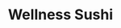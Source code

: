 ---
layout: place
title: "Wellness Sushi"
permalink: /colorado/denver/wellness-sushi.html
stateAbbr: CO
stateName: Colorado
cityName: Denver
seo:
  name: "Wellness Sushi"
  type: Restaurant
  links: http://www.wellnesssushi.com/
description: "Wellness Sushi serves delicious sushi in Denver, Colorado. Try fresh Japanese dishes for a great dining experience. "
place_id: ChIJNRFZG3B_bIcRWkVzXgRJ2j8
photos:
  - name: >-
      places/ChIJNRFZG3B_bIcRWkVzXgRJ2j8/photos/AeeoHcIyNxyEv8BEhbzeopxGPTIwhGaR4SXger0LSnsZVdlb-U2CmM_IwXOCBdh_atNbElUlwzwgoElawtwx8msU3cj-98RFMQ4taf85IdTmRO9hl8HYPlnIcbcF8fnuFJgawQjaWc6Qku-YS3uQOkA6yPt5Is-SY3XvBOEZfQWPwF7W6h7rlMZKvLF5pCDE6IABx9AKPHksARhoIZL5HOyYKDKdHyfwl76-Y64wT1EYrZ7vjNQRBhZ37A7U-yEqK7LvHN9RkMeYo3MS0KDfj5LEzqBGGA93_mFwsF48SJjS4V0Cwg
    widthPx: 1125
    heightPx: 827
    authorAttributions:
      - displayName: Wellness Sushi
        uri: https://maps.google.com/maps/contrib/115363787036250046008
        photoUri: >-
          https://lh3.googleusercontent.com/a-/ALV-UjV0JiIRo-ruom43f7xN0N7I1etp7rsirG4hPHQovyLjuKNg3hE=s100-p-k-no-mo
    flagContentUri: >-
      https://www.google.com/local/imagery/report/?cb_client=maps_api_places.places_api&image_key=!1e10!2sAF1QipM0MGhDsGHmpymVXYe6xCSShpUIadnn-tITciyz&hl=en-US
    googleMapsUri: >-
      https://www.google.com/maps/place//data=!3m4!1e2!3m2!1sAF1QipM0MGhDsGHmpymVXYe6xCSShpUIadnn-tITciyz!2e10!4m2!3m1!1s0x876c7f701b591135:0x3fda49045e73455a
  - name: >-
      places/ChIJNRFZG3B_bIcRWkVzXgRJ2j8/photos/AeeoHcJHDEfe6v6ZbwNEirtH6jlFb8-RoP8_3r7R7Rvqzs9zY90KyU6LxfDlk7Gll3a4upqVtJAKYARfOjDKuvvb4b2MQyHsDwgNdSZDAy7j23xVrTuDecDDO-CLJQ8KAp5-jdbfVleQqpyVHnlh0tx-auWUKB6nNgamt5kyefnDD4QTV6vPeSI7iga9enraztodS8RNKz8My8IsFu3qXB9RQbUBA6nxd1j9jMDi53SBYrVhpV7OULd2_eBxA39FuWNw3uU_mCaGeEOxCdiHn3FENfC4C9BQzKCLToGbQgXCZN4lFfoHfUVK6csSu_P-7XeP2F0GN0TOeX6kHj9EbOpCCTghwCA2jN-mVEfygKp--Aco4J0yTkvNliswonaJk9G9TxwoOjP2wnILtOz7tEWK5XlBiQFMwWpp_W1v4OMSRlBY6s8
    widthPx: 3600
    heightPx: 4800
    authorAttributions:
      - displayName: Julie Xu
        uri: https://maps.google.com/maps/contrib/111473973846228159142
        photoUri: >-
          https://lh3.googleusercontent.com/a-/ALV-UjV6mngmk1qKrYPe14Hu-tjcihzgBpU3rCslSJm2IenuWkTsi4FQ=s100-p-k-no-mo
    flagContentUri: >-
      https://www.google.com/local/imagery/report/?cb_client=maps_api_places.places_api&image_key=!1e10!2sCIHM0ogKEICAgMCI7IvatAE&hl=en-US
    googleMapsUri: >-
      https://www.google.com/maps/place//data=!3m4!1e2!3m2!1sCIHM0ogKEICAgMCI7IvatAE!2e10!4m2!3m1!1s0x876c7f701b591135:0x3fda49045e73455a
  - name: >-
      places/ChIJNRFZG3B_bIcRWkVzXgRJ2j8/photos/AeeoHcIVOTV0Kxz308J2ahmlIF20LQJe_yBUQWbgbXgby5f5o8BMRAq4h2GVtGxRM4BmaT-npTBsVrFymE_WV8kT1t_VUQeK8HaeBNS69R_kPKr0Bi6JfCNhSgu_AfO6slcuaz5uobh75Trzhq09N9jmB-WnoMwfXVYyy3oJ0XmJ7Cef3YZaGNuxWEHZ-ObCwuXIyziJMA8GUSSR0OqRQtlWtPaLbQGgpK_LkD_JneemNSjviUPnw5lNEMXXwOfinIAGmD8yt9UC91B6yyKNLZcos7ky1jjWWLw2Xj_jDGJsdXQ0-Ri8N5OVtrpGL-Dj-AmICV5hL5q2am5XEYGuA2Pyn6u5mx7uYM3kl1DedkqXGlnmYvtMBHoip27igx1-5EWtc04U17LWba5tBvNtN489CArenrFZ_hUZJlhlcIjgv_FsmBSg
    widthPx: 4800
    heightPx: 3122
    authorAttributions:
      - displayName: Avigail Kaufman
        uri: https://maps.google.com/maps/contrib/104046882287204147203
        photoUri: >-
          https://lh3.googleusercontent.com/a-/ALV-UjWImpe6OC18pJcSOefK86jBAWEZarDC30jvFv0Aq-NU83TffpM=s100-p-k-no-mo
    flagContentUri: >-
      https://www.google.com/local/imagery/report/?cb_client=maps_api_places.places_api&image_key=!1e10!2sCIHM0ogKEICAgID_h9ybvgE&hl=en-US
    googleMapsUri: >-
      https://www.google.com/maps/place//data=!3m4!1e2!3m2!1sCIHM0ogKEICAgID_h9ybvgE!2e10!4m2!3m1!1s0x876c7f701b591135:0x3fda49045e73455a
  - name: >-
      places/ChIJNRFZG3B_bIcRWkVzXgRJ2j8/photos/AeeoHcLdvKWL8ClRa77iKcWy0YOY6BFZPFcHa4_NeBmJeI9r7ZA9gpdgy-e3beAtQXpobCw_Ef7qpw_9ZW-sKUNRMoZ9hUUk9NOxosSsJICGcnHQcT2D14CL49viDza9wdGtqThB-eTMxYb5hQIn21wc_BFh54YRqNYnD1ADTTBdSORgXGt2Bf3UQ4Nj4eM5sUqYvoU0QSpX25inhZsWhapSIQ0DQ5x7b9P2MH5b0I0Q5TBFlNI1KJp74uC4AO8GYIzjykD6vEv6LJ90FhppLsrBH-i3GHwDfig0TgjJdRdZByem6nJKSDv3cNE2U92eEEHwImkw70RLpTll0HzMffZ3pN46Ot_FVLznDTi8mjgZL4H_2THcmFGGtq2d3cYWdn7TtiG36O082vPFy3XN6clLpoYiuK7eHZPReuPerVgLWrVWzSKQ
    widthPx: 3024
    heightPx: 4032
    authorAttributions:
      - displayName: Plantiful Picnic
        uri: https://maps.google.com/maps/contrib/107610572455828264623
        photoUri: >-
          https://lh3.googleusercontent.com/a-/ALV-UjWMSMMYskaxDQZM5y1-i-N2kKSwgqO3AkHbr-48HV2N713XEBRY=s100-p-k-no-mo
    flagContentUri: >-
      https://www.google.com/local/imagery/report/?cb_client=maps_api_places.places_api&image_key=!1e10!2sCIHM0ogKEICAgMCI36vmmAE&hl=en-US
    googleMapsUri: >-
      https://www.google.com/maps/place//data=!3m4!1e2!3m2!1sCIHM0ogKEICAgMCI36vmmAE!2e10!4m2!3m1!1s0x876c7f701b591135:0x3fda49045e73455a
  - name: >-
      places/ChIJNRFZG3B_bIcRWkVzXgRJ2j8/photos/AeeoHcLSNQWoG0-d9UZQh7CB1CB_MJDtEAlR2sGY3Ji9MV7Zjoskwtz1tmZN1BmtfFU76CXhK13WdgwaWJQ9ZEsDxuKrkYpuiJiFJLC5Zv1r8_P-UcqTsPiHFjjoEVt2SUmB1LvmIJtbwEJe1rIwdN8hGuyJQSKa2aSH5j0Dk7HofyzANe5FKRQ37MwcrFYt58kANyO5ufDbl3EwOqCANqIgwW3MyjuFAI4oz6woxVemnlfLfA-gAK-nEGw8qFcyQkvHmJSsShCPnaRYHpPKPaIllUTac_dxV7yZlqJJB7CNvxeyBk8NWi29hb6lDQ_ZOrFxmHdeLsIIzKLZ0MPr1D-U0bdjPpC5nixkpCcJBt51NSLJrgOVE9qmCUMYEGGt9cp_mJwJxSeukmWVH7WZKzIKulGuSa1nXBn9914NqlQJmaNsX4i4
    widthPx: 4032
    heightPx: 3024
    authorAttributions:
      - displayName: Lalo Salazar
        uri: https://maps.google.com/maps/contrib/102693291980705030704
        photoUri: >-
          https://lh3.googleusercontent.com/a-/ALV-UjWtDmmxzZMJKKGxyYxRp4AQd65qo4BdKeTI-8kyy_-Gle8ILOhyYQ=s100-p-k-no-mo
    flagContentUri: >-
      https://www.google.com/local/imagery/report/?cb_client=maps_api_places.places_api&image_key=!1e10!2sCIHM0ogKEICAgMCw-Znz5gE&hl=en-US
    googleMapsUri: >-
      https://www.google.com/maps/place//data=!3m4!1e2!3m2!1sCIHM0ogKEICAgMCw-Znz5gE!2e10!4m2!3m1!1s0x876c7f701b591135:0x3fda49045e73455a
  - name: >-
      places/ChIJNRFZG3B_bIcRWkVzXgRJ2j8/photos/AeeoHcIDwzQHt_PxplnQtScdhtiow6UJuN7Pyk0FxyWEyEQQVR22G7XEiIEdA1ZSVBQti2qUghWpTCQgaZyftGu55TtQUlNwcbHTieyOHCNKXQ7R0OZJjnukXl78ZzVTul9DhNtj9et1wH3l7WCY66cpEhg7olzvsrReZHHydgV6fsiLKEmZn-UdxolJjN9yJPi4PACU5SW2P4JaY1LTMn0BPi5BUzKsFOB04CbSm4t8EGClgB-tpz2QCn2bqtqPnYY1pMNePhEiu1CznNpe4L5r88P_3rx0uU8Ah95LYPNDdtN0BgsEUVVSJf9Ld1CKkdIoPnr5PS5wGQCVEcgq_BIu0ewUxYRlDBKXIrlDphf-nHcLBZvZwBj_WSJbKeLH14ouA9aEDbSbuE74k8-9x0MpCQnbfoyg1FTytE7C6jPlJxdiYYRF
    widthPx: 4032
    heightPx: 3024
    authorAttributions:
      - displayName: Scott Weathers
        uri: https://maps.google.com/maps/contrib/109725732811765565600
        photoUri: >-
          https://lh3.googleusercontent.com/a-/ALV-UjULPE-ssTR0KRRZiaZwbH0eImNH9Na7jB7gjW5ygqViVgbOUVvJ=s100-p-k-no-mo
    flagContentUri: >-
      https://www.google.com/local/imagery/report/?cb_client=maps_api_places.places_api&image_key=!1e10!2sCIHM0ogKEICAgICXwr-9zAE&hl=en-US
    googleMapsUri: >-
      https://www.google.com/maps/place//data=!3m4!1e2!3m2!1sCIHM0ogKEICAgICXwr-9zAE!2e10!4m2!3m1!1s0x876c7f701b591135:0x3fda49045e73455a
  - name: >-
      places/ChIJNRFZG3B_bIcRWkVzXgRJ2j8/photos/AeeoHcIgkeMol-qr3K0e_BVsCXjtdLXx-9CuSf6Gt2_IXVVhkVgV9TS8jWZqtamMqd6AeYQtLFV1tGG_1jb7q1mTUGdxNE2Ou0D4RuZkIqnk267KE3lkBSjRcL3IyPUeepCZicp2-vI64RysFIvIJ69B-JSesplNIjWQcsMqyjuUPDgSqed8brrST0CACH7a_zT84Qc09ykRIu8RdU7fpncRQvEKnviHmIKld2XpWfZArNT_6sd-Myi-Xg88DobuPaWDIvhXJ8Yu-WGvY7vvEyf82tfSt6AAs86glf8Mkr_WFUJOuol1yG-vbzfOc7PEANIpaSD1uTHuCPr7WcGkPdJFmo2wOdT5-HgZOxJhnEzWmMCsbrfq9-1bbdszQxutXdKzTB1N6pLhJPnbDBFZA_AvFo0DTbKvMtYlcGpJHiV7_7wbhQ
    widthPx: 4032
    heightPx: 3024
    authorAttributions:
      - displayName: Lalo Salazar
        uri: https://maps.google.com/maps/contrib/102693291980705030704
        photoUri: >-
          https://lh3.googleusercontent.com/a-/ALV-UjWtDmmxzZMJKKGxyYxRp4AQd65qo4BdKeTI-8kyy_-Gle8ILOhyYQ=s100-p-k-no-mo
    flagContentUri: >-
      https://www.google.com/local/imagery/report/?cb_client=maps_api_places.places_api&image_key=!1e10!2sCIHM0ogKEICAgMCw-ZnzNg&hl=en-US
    googleMapsUri: >-
      https://www.google.com/maps/place//data=!3m4!1e2!3m2!1sCIHM0ogKEICAgMCw-ZnzNg!2e10!4m2!3m1!1s0x876c7f701b591135:0x3fda49045e73455a
  - name: >-
      places/ChIJNRFZG3B_bIcRWkVzXgRJ2j8/photos/AeeoHcLbXlNF1YiWFDMU9P2elRtapEYpAwybtxxWRB-d28GbSNVC-cs4EJ0iQeBpv2TI50b5y_3ZZPFHCiFolGCAkhFbpl8JezDvQ7b4Py-WtmHFHufWw7_gCs4DpbquFK4VVSAApwg8SX7Hs9_AH-Zr11QC1u5pk87NTdggTix059NA1_jelaDmao2VCbicrw9rCEfUKTIC4uiSrHxcItyGLmimp4UmtcMq81CNisfWOVZx4ylz3H7Vt6-l7ePuJAg88y-yymBVknLwLzUUfFndg64sAJ5qsyPBmJcVwjhZnyT4e9NYJVGJwtD5wZDhzqM1GrLWTNq32s4G99WVSYsH1e_ZVECtvazMAiNOkSL587RZIt9sGytwzDJXa0jQ4X3wUjI0iDZAhUcjz7Hr-H_ArFVIaaEfUD7nnUKX65ZQ22PfJag
    widthPx: 4032
    heightPx: 3024
    authorAttributions:
      - displayName: Hannah Schenck
        uri: https://maps.google.com/maps/contrib/112793405203723792968
        photoUri: >-
          https://lh3.googleusercontent.com/a-/ALV-UjVvYdRxVUCuIhRN6PRK-XEOzGcUdx25-kyHH-EYtphnekyag5O0bQ=s100-p-k-no-mo
    flagContentUri: >-
      https://www.google.com/local/imagery/report/?cb_client=maps_api_places.places_api&image_key=!1e10!2sCIHM0ogKEICAgIDHmuvDvgE&hl=en-US
    googleMapsUri: >-
      https://www.google.com/maps/place//data=!3m4!1e2!3m2!1sCIHM0ogKEICAgIDHmuvDvgE!2e10!4m2!3m1!1s0x876c7f701b591135:0x3fda49045e73455a
  - name: >-
      places/ChIJNRFZG3B_bIcRWkVzXgRJ2j8/photos/AeeoHcK6JGJmbqBw5Vo3pjGpnbITu8ViPM5nk40RKl-Cds_W59x3DfXjw3u-GMpma46odwyZAkjYlOhxQov6ZJYjbTnYkoua2UGuirOK_3VYHQwAmUZr05v_2IOW2RtahRPHjBhwXH2tDiwHUuI_MvD7ob3F-9IAKLE6PiKDsATOt7agyR8Hspb2rgkvQVnNGGAGeq9pGRTy74cNccMEivNcP7lGn6hJrQ1pS9p_thFLiwen55f_yUlEAYeal_QlPZTWJbZKT9xTRhJkca-7p82KXWApMUvRyQzF7xrDPUbUOHRFeP3j3u_lGtBd1ZrEPv6qY44ye2nfnKHrUEmnkdr3eDvNhoCH6nMyrTs0Aei8D7opTuaUiOTkSYCQ6llFseaD-dYkM5GSdj0tQQidDc1qPtYLNWZ1vCcq3SuQAcKGi-4OWmbe
    widthPx: 4800
    heightPx: 3305
    authorAttributions:
      - displayName: Magda A. Jabbar
        uri: https://maps.google.com/maps/contrib/111453841037715369267
        photoUri: >-
          https://lh3.googleusercontent.com/a-/ALV-UjVlYyS5mBUXSXTDrHQXpZ60iijNXEubpXMzZF6QayPKhQUUs1UX=s100-p-k-no-mo
    flagContentUri: >-
      https://www.google.com/local/imagery/report/?cb_client=maps_api_places.places_api&image_key=!1e10!2sCIHM0ogKEICAgMCA8rvh3AE&hl=en-US
    googleMapsUri: >-
      https://www.google.com/maps/place//data=!3m4!1e2!3m2!1sCIHM0ogKEICAgMCA8rvh3AE!2e10!4m2!3m1!1s0x876c7f701b591135:0x3fda49045e73455a
  - name: >-
      places/ChIJNRFZG3B_bIcRWkVzXgRJ2j8/photos/AeeoHcKJ_HnuoBhuZBdKIto8vGAte4jgNrinj4Ip-2_1y_kIdkaMorSGetuoOwAMK6JaXEnnb1IgAIcTsY-RQFNwIuil7FZCQNUa48Rg95O0l0o0ZPAVjlRF-dnQAxmrHkPdKjYMT5OulzjjKM-wpXF1F5PVRYF02xrzy_lohWab2SK7qGYMQCennDfYW3So-gZMnPj94uKUEOFMyo9dSgtQuq6KDqTpA1uzH7VAKJ2pNGpUdgoRQQdw0HHLgapfvnJEWuCuSVSxrcWmKp24NYTRDDQp9q-n7kS-obtgu95A3Qp_wQ3cmSNk84r5ySeshwDR4yQMoFPUEPJrY_U4FDJ9zobNAHD_6TjFUZOkx3h7EJmfy-w_6uRX9-Gj3xve_2q0886b1JHOqRO9fnTLmlhQwukWZ5RFsDDvsVdqka7BAfhK_w
    widthPx: 4032
    heightPx: 3024
    authorAttributions:
      - displayName: N N
        uri: https://maps.google.com/maps/contrib/106075196527257126914
        photoUri: >-
          https://lh3.googleusercontent.com/a-/ALV-UjV67IwYmw6FBQ0G9MwpM5qTejcKpA4SI--KajuHKcuKsayE9Rj5Gw=s100-p-k-no-mo
    flagContentUri: >-
      https://www.google.com/local/imagery/report/?cb_client=maps_api_places.places_api&image_key=!1e10!2sCIHM0ogKEICAgIDbx7n6JA&hl=en-US
    googleMapsUri: >-
      https://www.google.com/maps/place//data=!3m4!1e2!3m2!1sCIHM0ogKEICAgIDbx7n6JA!2e10!4m2!3m1!1s0x876c7f701b591135:0x3fda49045e73455a
address: 2504 E Colfax Ave, Denver, CO 80206, USA
street: 2504 E Colfax Ave
city: Denver
state: CO
zip: '80206'
country: USA
neighborhood: Congress Park
latitude: '39.740043'
longitude: '-104.957228'
accessibility_options:
  wheelchairAccessibleParking: true
  wheelchairAccessibleEntrance: true
  wheelchairAccessibleRestroom: true
  wheelchairAccessibleSeating: true
business_status: OPERATIONAL
name: Wellness Sushi
google_maps_links:
  directionsUri: >-
    https://www.google.com/maps/dir//''/data=!4m7!4m6!1m1!4e2!1m2!1m1!1s0x876c7f701b591135:0x3fda49045e73455a!3e0
  placeUri: https://maps.google.com/?cid=4601070252425692506
  writeAReviewUri: >-
    https://www.google.com/maps/place//data=!4m3!3m2!1s0x876c7f701b591135:0x3fda49045e73455a!12e1
  reviewsUri: >-
    https://www.google.com/maps/place//data=!4m4!3m3!1s0x876c7f701b591135:0x3fda49045e73455a!9m1!1b1
  photosUri: >-
    https://www.google.com/maps/place//data=!4m3!3m2!1s0x876c7f701b591135:0x3fda49045e73455a!10e5
primary_type: Japanese Restaurant
opening_hours:
  regular: null
  current: null
secondary_opening_hours:
  regular:
    weekdayDescriptions: null
    type: null
  current:
    weekdayDescriptions: null
    type: null
phone: (720) 306-4989
price_level: PRICE_LEVEL_MODERATE
price_range: $10 &ndash; $20
rating: '4.7'
rating_count: 710
website: http://www.wellnesssushi.com/
reviews: null
parking_options: null
payment_options: null
allow_dogs: null
curbside_pickup: null
delivery: null
dine_in: null
good_for_children: null
good_for_groups: null
good_for_sports: null
live_music: null
menu_for_children: null
outdoor_seating: null
reservable: null
restroom: null
serves_beer: null
serves_breakfast: null
serves_brunch: null
serves_cocktails: null
serves_coffee: null
serves_dinner: null
serves_dessert: null
serves_lunch: null
serves_vegetarian_food: null
serves_wine: null
takeout: null
summary: null

---